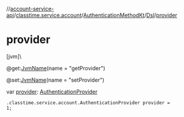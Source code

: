 //[account-service-api](../../../../index.md)/[classtime.service.account](../../index.md)/[AuthenticationMethodKt](../index.md)/[Dsl](index.md)/[provider](provider.md)

# provider

[jvm]\

@get:[JvmName](https://kotlinlang.org/api/latest/jvm/stdlib/kotlin.jvm/-jvm-name/index.html)(name = &quot;getProvider&quot;)

@set:[JvmName](https://kotlinlang.org/api/latest/jvm/stdlib/kotlin.jvm/-jvm-name/index.html)(name = &quot;setProvider&quot;)

var [provider](provider.md): [AuthenticationProvider](../../-authentication-provider/index.md)

<code>.classtime.service.account.AuthenticationProvider provider = 1;</code>
